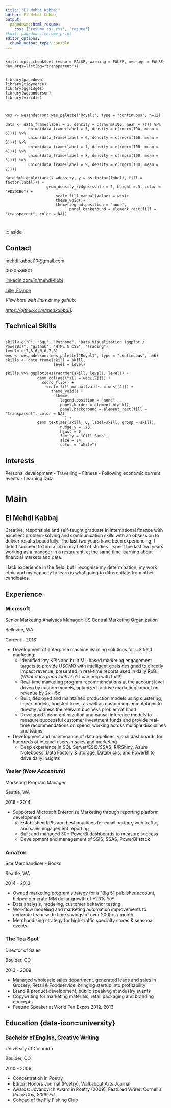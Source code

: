 ```yaml
---
title: "El Mehdi Kabbaj"
author: El Mehdi Kabbaj
output: 
  pagedown::html_resume:
    css: ['resume_css.css', 'resume']
#knit: pagedown::chrome_print
editor_options: 
  chunk_output_type: console
---
```


```{r global options, include = FALSE}

knitr::opts_chunk$set (echo = FALSE, warning = FALSE, message = FALSE, dev.args=list(bg="transparent"))

```

```{r libraries used }

library(pagedown)
library(tidyverse)
library(ggridges)
library(wesanderson)
library(viridis)

```


<div class = "densityplot">

```{r fun density plot, fig.height=.5, fig.width=2, fig.align='right'}
  
  
wes <- wesanderson::wes_palette("Royal1", type = "continuous", n=12)
       
data <- data_frame(label = 1, density = c(rnorm(100, mean = 7))) %>% 
          union(data_frame(label = 5, density = c(rnorm(100, mean = 6)))) %>% 
          union(data_frame(label = 6, density = c(rnorm(100, mean = 5)))) %>% 
          union(data_frame(label = 7, density = c(rnorm(100, mean = 4)))) %>% 
          union(data_frame(label = 8, density = c(rnorm(100, mean = 3)))) %>% 
          union(data_frame(label = 9, density = c(rnorm(100, mean = 2)))) 
  
data %>% ggplot(aes(x =density, y = as.factor(label), fill = factor(label))) + 
                  geom_density_ridges(scale = 2, height =.5, color = "#D5DCBC") + 
                      scale_fill_manual(values = wes)+
                      theme_void()+
                      theme(legend.position = "none",
                            panel.background = element_rect(fill = "transparent", color = NA))
  
  
```

</div>

::: aside

Contact 
--------------------------------------

<i class="fa fa-envelope"></i> mehdi.kabbaj10@gmail.com

<i class="fa fa-phone"></i> 0620536801

<i class="fa fa-linkedin"></i> <a href="https://www.linkedin.com/in/mehdi-kbbj">linkedin.com/in/mehdi-kbbj</a>

<!-- hope you like my joke -->
<i class="fa fa-map-marker-alt"></i> <a href="https://www.onzemondial.com/ligue-1/2020-2021/lille-les-images-folles-de-la-celebration-du-titre-avec-les-supporters-en-delire-629723">Lille, France</a>

<i>View html with links at my github: 

https://github.com/medkabbaj1) </i>



Technical Skills
---------------------------------------

```{r skill plot, fig.height=15, fig.width=10}

skill<-c("R", "SQL", "Pythone", "Data Visualization (ggplot / PowerBI)", "github", "HTML & CSS", "Trading")
level<-c(7,8,6,6,6,7,8)
wes <- wesanderson::wes_palette("Royal1", type = "continuous", n=6)
skills <- data_frame(skill = skill,
                     level = level)
                     
skills %>% ggplot(aes(reorder(skill, level), level)) + 
              geom_col(aes(fill = wes[[2]])) + 
                coord_flip() +
                  scale_fill_manual(values = wes[[2]]) +
                    theme_void() +
                      theme(
                        legend.position = "none",
                        panel.border = element_blank(),
                        panel.background = element_rect(fill = "transparent", color = NA)
                          ) +
              geom_text(aes(skill, 0, label=skill, group = skill),
                        nudge_y = .25,
                        hjust = 0,
                        family = "Gill Sans",
                        size = 14,
                        color = "white")
```



Interests
---------------------------------------

Personal development - Travelling – Fitness - Following economic current events - Learning Data




Main
=======================================

El Mehdi Kabbaj
---------------------------------------

Creative, responsible and self-taught graduate in international finance with excellent problem-solving and communication skills with an obsession to deliver results beautifully. The last two years have been experiencing, I didn't succeed to find a job in my field of studies. I spent the last two years working as a manager in a restaurant, at the same time learning about financial markets and data.

I lack experience in the field, but i recognise my determination, my work ethic and my capacity to learn is what going to differentiate from other candidates.

Experience 
--------------------------------------------------------------------------------

### <i class="fa fa-chart-area"></i> Microsoft 

Senior Marketing Analytics Manager: US Central Marketing Organization

Bellevue, WA

Current - 2016

- Development of enterprise machine learning solutions for US field marketing:
  + Identified key KPIs and built ML-based marketing engagement targets to provide USCMO with intelligent goals designed to directly impact revenue, presented in real-time reports used in daily RoB. (<i>What does good look like?</i> I can help with that!)
  + Real-time marketing program recommendations at the account level driven by custom models, optimized to drive marketing impact on revenue by 2x - 5x
  + Built, deployed and maintained production models using clustering, linear models, boosted trees, as well as custom implementations to directly address the relevant business problem at hand
  + Developed spend optimization and causal inference models to measure successful customer investment funds and provide real-time recommendations on spend, working across multiple disciplines and teams
- Development and maintenance of data pipelines, visual dashboards for hundreds of internal users in sales and marketing
  + Deep experience in SQL Server/SSIS/SSAS, R/RShiny, Azure Notebooks, Data Factory & Storage, Databricks, and PowerBI to drive daily insights


### <i class="fa fa-chart-area"></i> Yesler <i>(Now Accenture)</i>

Marketing Program Manager

Seattle, WA

2016 - 2014

- Supported Microsoft Enterprise Marketing through reporting platform development:
  + Established KPIs and best practices for email nurture, web traffic, and sales engagement reporting
  + Built and managed 30+ PowerBI dashboards to measure success
  + Development and management of SSIS, SSAS, PowerBI stack


### <i class="fa fa-book-open"></i> Amazon

Site Merchandiser - Books

Seattle, WA

2014 - 2013

- Owned marketing program strategy for a "Big 5" publisher account, helped generate MM dollar growth of +20% YoY
- Data analysis, modeling, customer behavior testing
- Workflow modeling and marketing automation improvements to generate team-wide time savings of over 200hrs / month
- Merchandising strategy for high-traffic specialty stores & seasonal events

### <i class="fa fa-coffee"></i> The Tea Spot

Director of Sales

Boulder, CO

2013 - 2009

- Managed wholesale sales department, generated leads and sales in Grocery, Retail & Foodservice, bringing startup into profitability
- Brand & product development, public speaking at industry events
- Copywriting for marketing materials, retail packaging and branding concepts
- Feature Speaker at World Tea Expos 2012, 2013

Education {data-icon=university}
--------------------------------------------------------------------------------

### <i class = "fa fa-pen-fancy"></i> Bachelor of English, Creative Writing

University of Colorado

Boulder, CO

2010 - 2006

- Concentration in Poetry
- Editor: Honors Journal (Poetry), Walkabout Arts Journal
- Awards: Jovanovich Award in Poetry (2009), Featured Writer: Cornell’s <i>Rainy Day, 2009 Ed.</i>
- Cohead of the Fly Fishing Club
